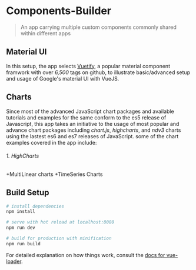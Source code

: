 # Components-Builder
> An app carrying multiple custom components commonly shared within different apps

## Material UI
In this setup, the app selects [Vuetify](https://vuetifyjs.com/), a popular material component framwork with over _6,500_ tags on github, to illustrate basic/advanced setup and usage of Google's material UI with VueJS.

## Charts
Since most of the advanced JavaScript chart packages and available tutorials and examples for the same conform to the es5 release of Javascript, this app takes an initiative to the usage of most popular and advance chart packages including _chart.js_, _highcharts_, and _ndv3_ charts using the lastest es6 and es7 releases of JavaScript.
some of the chart examples covered in the app include:
###### 1. HighCharts
+MultiLinear charts
+TimeSeries Charts


## Build Setup

``` bash
# install dependencies
npm install

# serve with hot reload at localhost:8080
npm run dev

# build for production with minification
npm run build
```

For detailed explanation on how things work, consult the [docs for vue-loader](http://vuejs.github.io/vue-loader).

